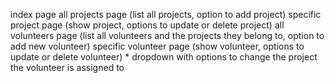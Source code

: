index page
all projects page (list all projects, option to add project)
  specific project page (show project, options to update or delete project)
all volunteers page (list all volunteers and the projects they belong to, option to add new volunteer)
  specific volunteer page (show volunteer, options to update or delete volunteer)
    * dropdown with options to change the project the volunteer is assigned to
